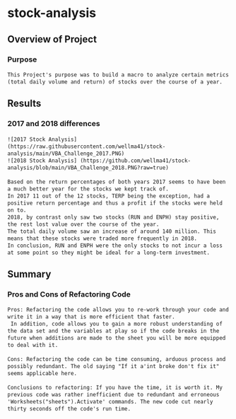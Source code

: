 # stock-analysis

## Overview of Project 

### Purpose
	This Project's purpose was to build a macro to analyze certain metrics (total daily volume and return) of stocks over the course of a year. 

## Results

### 2017 and 2018 differences 
	![2017 Stock Analysis](https://raw.githubusercontent.com/wellma41/stock-analysis/main/VBA_Challenge_2017.PNG)   
	![2018 Stock Analysis] (https://github.com/wellma41/stock-analysis/blob/main/VBA_Challenge_2018.PNG?raw=true)  
	
	Based on the return percentages of both years 2017 seems to have been a much better year for the stocks we kept track of.
	In 2017 11 out of the 12 stocks, TERP being the exception, had a positive return percentage and thus a profit if the stocks were held on to.
	2018, by contrast only saw two stocks (RUN and ENPH) stay positive, the rest lost value over the course of the year.
	The total daily volume saw an increase of around 140 million. This means that these stocks were traded more frequently in 2018.
	In conclusion, RUN and ENPH were the only stocks to not incur a loss at some point so they might be ideal for a long-term investment.


## Summary
	

### Pros and Cons of Refactoring Code
	Pros: Refactoring the code allows you to re-work through your code and write it in a way that is more efficient that faster.
	 In addition, code allows you to gain a more robust understanding of the data set and the variables at play so if the code breaks in the future when additions are made to the sheet you will be more equipped to deal with it.

	Cons: Refactoring the code can be time consuming, arduous process and possibly redundant. The old saying "If it a'int broke don't fix it" seems applicable here.

	Conclusions to refactoring: If you have the time, it is worth it. My previous code was rather inefficient due to redundant and erroneous 'Worksheets("sheets").Activate' commands. The new code cut nearly thirty seconds off the code's run time.       

